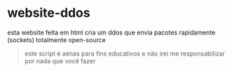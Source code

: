 # website-ddos
esta website feita em html cria um ddos que envia pacotes rapidamente (sockets) totalmente open-source

> este script é aénas para fins educativos e não irei me responsabilizar por nada que você fazer
